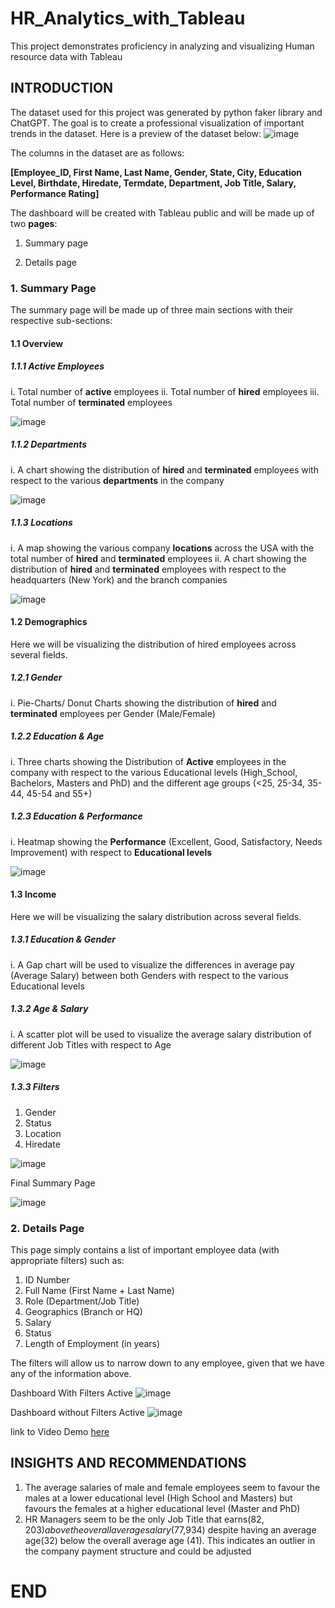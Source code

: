 # HR_Analytics_with_Tableau
This project demonstrates proficiency in analyzing and visualizing Human resource data with Tableau

## INTRODUCTION
The dataset used for this project was generated by python faker library and ChatGPT. The goal is to create a professional visualization of important trends in the dataset.
Here is a preview of the dataset below:
![image](https://github.com/user-attachments/assets/1ff25f94-a700-4da3-b79a-f0fd8c205337)

The columns in the dataset are as follows:

**[Employee_ID,	First Name,	Last Name,	Gender,	State,	City,	Education Level,	Birthdate,	Hiredate,	Termdate,	Department,	Job Title,	Salary,	Performance Rating]**

The dashboard will be created with Tableau public and will be made up of two **pages**:

1. Summary page
   
2. Details page

### **1. Summary Page**
The summary page will be made up of three main sections with their respective sub-sections:

#### **1.1 Overview**

##### **1.1.1 Active Employees**
  i. Total number of **active** employees
  ii. Total number of **hired** employees
  iii. Total number of **terminated** employees

  ![image](https://github.com/user-attachments/assets/9a51e2d4-806e-4794-ad3a-54d50cc4777f)

##### **1.1.2 Departments** 
  i. A chart showing the distribution of **hired** and **terminated** employees with respect to the various **departments** in the company

  ![image](https://github.com/user-attachments/assets/0d6df799-2f67-432e-9481-8ba142ce1bdf)

##### **1.1.3 Locations**
  i. A map showing the various company **locations** across the USA with the total number of **hired** and **terminated** employees
  ii. A chart showing the distribution of **hired** and **terminated** employees with respect to the headquarters (New York) and the branch companies
  
  ![image](https://github.com/user-attachments/assets/6dfd1ba9-a431-40b2-bd2b-8b1464269dd8)

#### **1.2 Demographics**
Here we will be visualizing the distribution of hired employees across several fields.

##### **1.2.1 Gender**

  i. Pie-Charts/ Donut Charts showing the distribution of **hired** and **terminated** employees per Gender (Male/Female)

##### **1.2.2 Education & Age**

  i. Three charts showing the Distribution of **Active** employees in the company with respect to the various Educational levels (High_School, Bachelors, Masters and PhD) and the different age groups (<25, 25-34, 35-44, 45-54 and 55+)

##### **1.2.3 Education & Performance**

  i. Heatmap showing the **Performance** (Excellent, Good, Satisfactory, Needs Improvement) with respect to **Educational levels**

![image](https://github.com/user-attachments/assets/e1716c50-6a87-4ea4-b2d9-f618cff96b68)

#### **1.3 Income**
Here we will be visualizing the salary distribution across several fields. 

##### **1.3.1 Education & Gender**

i. A Gap chart will be used to visualize the differences in average pay (Average Salary) between both Genders with respect to the various Educational levels

##### **1.3.2 Age & Salary**

i. A scatter plot will be used to visualize the average salary distribution of different Job Titles with respect to Age

![image](https://github.com/user-attachments/assets/1d600cab-6dd6-4a60-a739-e857aa510182)

##### **1.3.3 Filters**
1. Gender
2. Status
3. Location
4. Hiredate

![image](https://github.com/user-attachments/assets/51c48c64-9f7c-481c-93fb-51c4355b79e8)

Final Summary Page

![image](https://github.com/user-attachments/assets/fa26eb3f-1c74-421d-93f0-9022c08d133a)


### **2. Details Page**

This page simply contains a list of important employee data (with appropriate filters) such as:

1. ID Number
2. Full Name (First Name + Last Name)
3. Role (Department/Job Title)
4. Geographics (Branch or HQ)
5. Salary
6. Status
7. Length of Employment (in years)

The filters will allow us to narrow down to any employee, given that we have any of the information above.

Dashboard With Filters Active
![image](https://github.com/user-attachments/assets/db1f725d-9c03-4849-a336-0b2cdb2244de)

Dashboard without Filters Active
![image](https://github.com/user-attachments/assets/ec5c41f7-7191-4b41-b290-9f3c1d704ca4)


link to Video Demo [here](https://www.linkedin.com/posts/jeremiah-okorie-aa114324b_first-ever-post-im-excited-to-share-activity-7255287564931072002-GF_x?utm_source=share&utm_medium=member_desktop)


## INSIGHTS AND RECOMMENDATIONS

1. The average salaries of male and female employees seem to favour the males at a lower educational level (High School and Masters) but favours the females at a higher educational level (Master and PhD)
2. HR Managers seem to be the only Job Title that earns($82,203) above the overall average salary ($77,934) despite having an average age(32) below the overall average age (41). This indicates an outlier in the company payment structure and could be adjusted


# END






